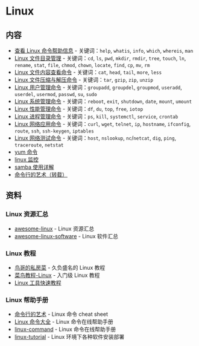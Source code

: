# Linux

## 内容

- [查看 Linux 命令帮助信息](01.查看Linux命令帮助信息.md) - 关键词：`help`, `whatis`, `info`, `which`, `whereis`, `man`
- [Linux 文件目录管理](02.Linux文件目录管理.md) - 关键词：`cd`, `ls`, `pwd`, `mkdir`, `rmdir`, `tree`, `touch`, `ln`, `rename`, `stat`, `file`, `chmod`, `chown`, `locate`, `find`, `cp`, `mv`, `rm`
- [Linux 文件内容查看命令](03.Linux文件内容查看编辑.md) - 关键词：`cat`, `head`, `tail`, `more`, `less`
- [Linux 文件压缩与解压命令](Linux文件压缩与解压命令.md) - 关键词：`tar`, `gzip`, `zip`, `unzip`
- [Linux 用户管理命令](Linux用户管理命令.md) - 关键词：`groupadd`, `groupdel`, `groupmod`, `useradd`, `userdel`, `usermod`, `passwd`, `su`, `sudo`
- [Linux 系统管理命令](Linux系统管理命令.md) - 关键词：`reboot`, `exit`, `shutdown`, `date`, `mount`, `umount`
- [Linux 性能管理命令](Linux性能管理命令.md) - 关键词：`df`, `du`, `top`, `free`, `iotop`
- [Linux 进程管理命令](Linux进程管理命令.md) - 关键词：`ps`, `kill`, `systemctl`, `service`, `crontab`
- [Linux 网络应用命令](Linux网络应用命令.md) - 关键词：`curl`, `wget`, `telnet`, `ip`, `hostname`, `ifconfig`, `route`, `ssh`, `ssh-keygen`, `iptables`
- [Linux 网络测试命令](Linux网络测试命令.md) - 关键词：`host`, `nslookup`, `nc`/`netcat`, `dig`, `ping`, `traceroute`, `netstat`
- [yum 命令](yum.md)
- [linux 监控](linux监控.md)
- [samba 使用详解](samba使用详解.md)
- [命令行的艺术（转载）](命令行的艺术.md)

## 资料

### Linux 资源汇总

- [awesome-linux](https://github.com/aleksandar-todorovic/awesome-linux) - Linux 资源汇总
- [awesome-linux-software](https://github.com/LewisVo/Awesome-Linux-Software) - Linux 软件汇总

### Linux 教程

- [鸟哥的私房菜](http://cn.linux.vbird.org/) - 久负盛名的 Linux 教程
- [菜鸟教程-Linux](http://www.runoob.com/linux/linux-tutorial.html) - 入门级 Linux 教程
- [Linux 工具快速教程](hhttps://github.com/me115/linuxtools_rst)

### Linux 帮助手册

- [命令行的艺术](https://github.com/jlevy/the-art-of-command-line/blob/master/README-zh.md) - Linux 命令 cheat sheet
- [Linux 命令大全](http://man.linuxde.net/) - Linux 命令在线帮助手册
- [linux-command](https://github.com/jaywcjlove/linux-command) - Linux 命令在线帮助手册
- [linux-tutorial](https://github.com/judasn/Linux-Tutorial) - Linux 环境下各种软件安装部署
